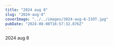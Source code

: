 ```yaml
---
title: "2024 aug 8"
slug: "2024-aug-8"
coverImage: "../../images/2024-aug-8-I3OT.jpg"
pubDate: "2024-08-08T16:57:32.876Z"
---
```


2024 aug 8
